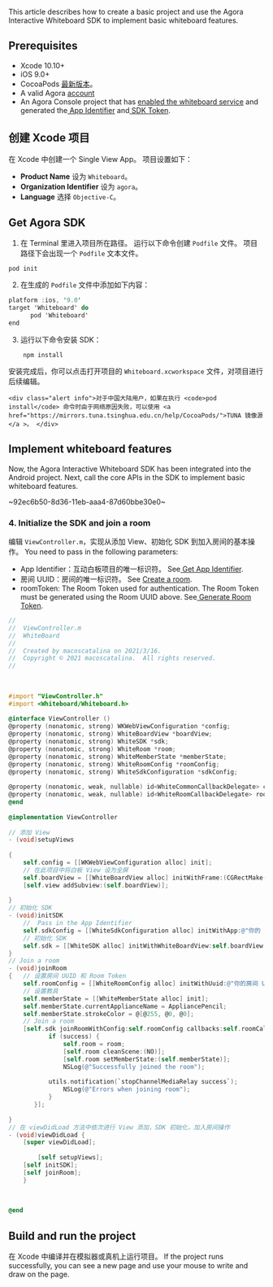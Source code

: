 This article describes how to create a basic project and use the Agora Interactive Whiteboard SDK to implement basic whiteboard features.

## Prerequisites

- Xcode 10.10+
- iOS 9.0+
- CocoaPods [最新版本](https://cocoapods.org/)。
- A valid Agora [account](https://docs.agora.io/cn/AgoraPlatform/sign_in_and_sign_up)
- An Agora Console project that has [enabled the whiteboard service](/cn/whiteboard/enable_whiteboard?platform=iOS#开启互动白板服务) and generated the[ App Identifier](/cn/whiteboard/enable_whiteboard?platform=iOS#获取-app-identifier) and[ SDK Token](/cn/whiteboard/enable_whiteboard?platform=iOS#获取-sdk-token).

## 创建 Xcode 项目

在 Xcode 中创建一个 Single View App。 项目设置如下：

- **Product Name** 设为 `Whiteboard`。
- **Organization Identifier** 设为 `agora`。
- **Language** 选择 `Objective-C`。

## Get Agora SDK

1. 在 Terminal 里进入项目所在路径。 运行以下命令创建 `Podfile` 文件。 项目路径下会出现一个 `Podfile` 文本文件。
```
pod init
```

2. 在生成的 `Podfile` 文件中添加如下内容：

```objective-c
platform :ios, '9.0'
target 'Whiteboard' do
      pod 'Whiteboard'
end
```

3. 运行以下命令安装 SDK：

```
	npm install
```

安装完成后，你可以点击打开项目的 `Whiteboard.xcworkspace` 文件，对项目进行后续编辑。

    <div class="alert info">对于中国大陆用户，如果在执行 <code>pod install</code> 命令时由于网络原因失败，可以使用 <a href="https://mirrors.tuna.tsinghua.edu.cn/help/CocoaPods/">TUNA 镜像源</a >。 </div>


## Implement whiteboard features

Now, the Agora Interactive Whiteboard SDK has been integrated into the Android project. Next, call the core APIs in the SDK to implement basic whiteboard features.

~92ec6b50-8d36-11eb-aaa4-87d60bbe30e0~

### 4. Initialize the SDK and join a room

编辑 `ViewController.m`，实现从添加 View、初始化 SDK 到加入房间的基本操作。 You need to pass in the following parameters:
- App Identifier：互动白板项目的唯一标识符。 See[ Get App Identifier](/cn/whiteboard/enable_whiteboard?platform=iOS#获取-app-identifier).
- 房间 UUID：房间的唯一标识符。 See [Create a room](/cn/whiteboard/join_whiteboard_room_ios?platform=iOS&versionId=77ba64f0-8f97-11eb-9291-873e8e47bde0#1-创建房间).
- roomToken: The Room Token used for authentication. The Room Token must be generated using the Room UUID above. See[ Generate Room Token](/cn/whiteboard/join_whiteboard_room_ios?platform=iOS&versionId=77ba64f0-8f97-11eb-9291-873e8e47bde0#2-生成-room-token).

```objective-c
//
//  ViewController.m
//  WhiteBoard
//
//  Created by macoscatalina on 2021/3/16.
//  Copyright © 2021 macoscatalina.  All rights reserved.
//
 
 
 
#import "ViewController.h"
#import <Whiteboard/Whiteboard.h>
 
@interface ViewController ()
@property (nonatomic, strong) WKWebViewConfiguration *config;
@property (nonatomic, strong) WhiteBoardView *boardView;
@property (nonatomic, strong) WhiteSDK *sdk;
@property (nonatomic, strong) WhiteRoom *room;
@property (nonatomic, strong) WhiteMemberState *memberState;
@property (nonatomic, strong) WhiteRoomConfig *roomConfig;
@property (nonatomic, strong) WhiteSdkConfiguration *sdkConfig;
 
@property (nonatomic, weak, nullable) id<WhiteCommonCallbackDelegate> commonDelegate;
@property (nonatomic, weak, nullable) id<WhiteRoomCallbackDelegate> roomCallbackDelegate;
@end
 
@implementation ViewController
 
// 添加 View
- (void)setupViews
 
{
    self.config = [[WKWebViewConfiguration alloc] init];
    // 在此项目中将白板 View 设为全屏
    self.boardView = [[WhiteBoardView alloc] initWithFrame:(CGRectMake(0.0f,0.0f,self.view.bounds.size.width,self.view.bounds.size.height)) configuration:(self.config)];
    [self.view addSubview:(self.boardView)];
     
}
// 初始化 SDK
- (void)initSDK
    //  Pass in the App Identifier
    self.sdkConfig = [[WhiteSdkConfiguration alloc] initWithApp:@"你的 App Identifier"];
    // 初始化 SDK
    self.sdk = [[WhiteSDK alloc] initWithWhiteBoardView:self.boardView config:self.sdkConfig commonCallbackDelegate:self.commonDelegate];
}
// Join a room
- (void)joinRoom
{   // 设置房间 UUID 和 Room Token
    self.roomConfig = [[WhiteRoomConfig alloc] initWithUuid:@"你的房间 UUID" roomToken:@"你的 Room Token"];
    // 设置教具
    self.memberState = [[WhiteMemberState alloc] init];
    self.memberState.currentApplianceName = AppliancePencil;
    self.memberState.strokeColor = @[@255, @0, @0];
    // Join a room
    [self.sdk joinRoomWithConfig:self.roomConfig callbacks:self.roomCallbackDelegate completionHandler:^(BOOL success, WhiteRoom * _Nonnull room, NSError * _Nonnull error) {
           if (success) {
               self.room = room;
               [self.room cleanScene:(NO)];
               [self.room setMemberState:(self.memberState)];
               NSLog(@"Successfully joined the room");
                
           utils.notification(`stopChannelMediaRelay success`);
               NSLog(@"Errors when joining room");
           }
       }];
     
}
// 在 viewDidLoad 方法中依次进行 View 添加，SDK 初始化，加入房间操作
- (void)viewDidLoad {
    [super viewDidLoad];
 
        [self setupViews];
    [self initSDK];
    [self joinRoom];
    }
 
 
 
@end
```

## Build and run the project

在 Xcode 中编译并在模拟器或真机上运行项目。 If the project runs successfully, you can see a new page and use your mouse to write and draw on the page.